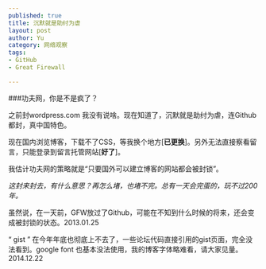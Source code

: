 ```yaml
--- 
published: true
title: 沉默就是助纣为虐
layout: post
author: Yu
category: 网络观察
tags: 
- GitHub
- Great Firewall

---
```

###功夫网，你是不是疯了？

之前封wordpress.com 我没有说啥。现在知道了，沉默就是助纣为虐，连Github都封，真中国特色。


现在国内浏览博客，下载不了CSS，等我换个地方[**已更换**]。另外无法直接察看留言，只能登录到留言托管网站[**好了**]。

我估计功夫网的策略就是<q>只要国外可以建立博客的网站都会被封锁</q>。

*这封来封去，有什么意思？再怎么堵，也堵不完。总有一天会完蛋的，玩不过200年。*

虽然说，在一天前，GFW放过了Github，可能在不知到什么时候的将来，还会变成被封锁的状态。2013.01.25

<q> gist </q> 在今年年底也彻底上不去了，一些论坛代码直接引用的gist页面，完全没法看到。google font 也基本没法使用，我的博客字体略难看，请大家见量。  2014.12.22
